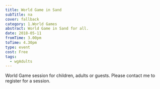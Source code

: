 ```yaml
---
title: World Game in Sand
subTitle: na
cover: fallback
category: 1.World Games
abstract: World Game in Sand for all.
date: 2018-05-11
fromTime: 3.00pm
toTime: 4.30pm
type: event
cost: Free
tags:
  - wgAdults
---
```


World Game session for children, adults or guests. Please contact me to register for a session.

